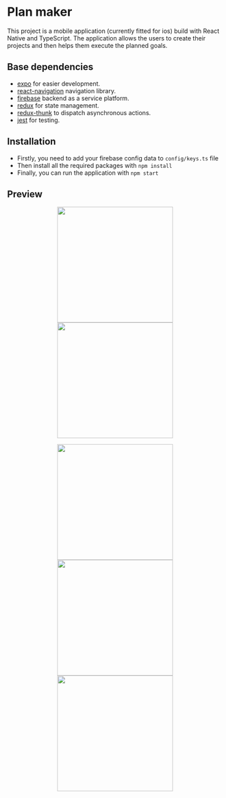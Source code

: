 # Plan maker

This project is a mobile application (currently fitted for ios) build with React Native and TypeScript.
The application allows the users to create their projects and then helps them execute the planned goals.

## Base dependencies

- [expo](https://docs.expo.dev/index.html) for easier development.
- [react-navigation](https://reactnavigation.org/) navigation library.
- [firebase](https://reactnavigation.org/) backend as a service platform.
- [redux](https://redux.js.org/) for state management.
- [redux-thunk](https://github.com/gaearon/redux-thunk) to dispatch asynchronous actions.
- [jest](https://facebook.github.io/jest/) for testing.

## Installation

- Firstly, you need to add your firebase config data to ```config/keys.ts``` file
- Then install all the required packages with ```npm install```
- Finally, you can run the application with ```npm start```

## Preview

<p align="center">
   <img src="https://github.com/Michal3333/MasterApp/blob/master/screenshots/log.gif" width="270"/>
   <img src="https://github.com/Michal3333/MasterApp/blob/master/screenshots/gif1_720.gif" width="270"/>
   <!-- <img src="https://github.com/Michal3333/MasterApp/blob/master/screenshots/summary_2.PNG" width="270"/> -->
</p>

<p align="center">
   <img src="https://github.com/Michal3333/MasterApp/blob/master/screenshots/login_neutral.PNG" width="270"/>
   <img src="https://github.com/Michal3333/MasterApp/blob/master/screenshots/summary_1.PNG" width="270"/>
   <img src="https://github.com/Michal3333/MasterApp/blob/master/screenshots/summary_2.PNG" width="270"/>
</p>
   <!-- <img src="./screenshots/myProjects.png" width="300"/> -->
